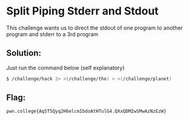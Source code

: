 # Split Piping Stderr and Stdout

This challenge wants us to direct the stdout of one program to another program
and stderr to a 3rd program

## Solution:

Just run the command below (self explanatory)

```sh
$ /challenge/hack 2> >(/challenge/the) > >(/challenge/planet)
```

## Flag: 

```
pwn.college{Aq5T5Qyq2H6elcmIbdoAtHTulG4.QXxQDM2wSMwAzNzEzW}
```


